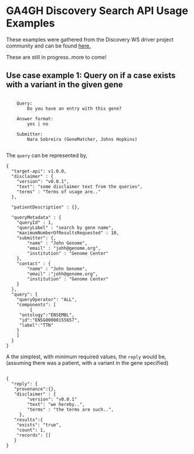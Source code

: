 # GA4GH Discovery Search API Usage Examples

These examples were gathered from the Discovery WS driver project community and can be found [here.](https://docs.google.com/spreadsheets/d/1Vxfo7hssqsMtJeLUWTj5HRTAkE0q8bcl10V_N-SjwpE/edit#gid=0)

These are still in progress..more to come!

## Use case example 1: Query on if a case exists with a variant in the given gene
```

	Query:
		Do you have an entry with this gene?		
	
	Answer format:
		yes | no	

	Submitter: 
		Nara Sobreira (GeneMatcher, Johns Hopkins)		
																					
```

The `query` can be represented by,

```
{
  "target-api": v1.0.0,
  "disclaimer" : {
  	"version": "v0.0.1",
  	"text": "some disclaimer text from the queries",
  	"terms" : "Terms of usage are.."
  },
  
  "patientDescription" : {},
  
  "queryMetadata" : {
	"queryId" : 1,
	"queryLabel" : "search by gene name",
	"maximumNumberOfResultsRequested" : 10,
	"submitter": {,
		"name" : "John Genome",
		"email" : "johh@genome.org",
		"institution" : "Genome Center" 
	},
	"contact" : {
		"name" : "John Genome",
		"email" :"johh@genome.org",
		"institution" : "Genome Center"
	}
  },
  "query": {
    "queryOperator": "ALL",
    "components": [
    	 {
	 "ontology":"ENSEMBL",
	 "id":"ENSG00000155657",
	 "label":"TTN"
 	}
    ]
  }
}

```


A the simplest, with minimum required values, the `reply` would be, (assuming there was a patient, with a variant in the gene specified)

```

{
  "reply": {
   "provenance":{},
   "disclaimer" : {
		"version": "v0.0.1"
		"text": "we hereby..",
		"terms" : "the terms are such..",
 	 },
   "results":{
   	"exists": "true",
	"count": 1,
	"records": []
   }
}

```
